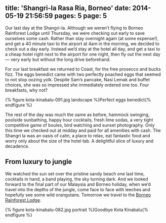title: 'Shangri-la Rasa Ria, Borneo'
date: 2014-05-19 21:56:59
pages: 5
page: 5
---

Our last day at the Shangri-la. Although we weren’t flying to Borneo Rainforest Lodge until Thursday, we were checking out early to save ourselves some cash. Rather than stay overnight again (at some expense!), and get a 40 minute taxi to the airport at 4am in the morning, we decided to check out a day early. Instead we’d stay at the hotel all day, and get a taxi to a cheap hotel right next to the airport for one night, then fly out the next day — very early but without the long drive beforehand.

For our last breakfast we returned to Coast, for the free prosecco and bucks fizz. The eggs benedict came with two perfectly poached eggs that seemed to not stop oozing yolk. Despite Sam’s pancake, Nasi Lemak and buffet choices, she was so impressed she immediately ordered one too. Four breakfasts, why not?

{% figure kota-kinabalu-091.jpg landscape %}Perfect eggs benedict{% endfigure %}

The rest of the day was much the same as before, hammock swinging, poolside sunbathing, happy hour cocktails, fresh lime sodas, a very tight competitive game of boules, bird watching and sunset photography. Only this time we checked out at midday and paid for all amenities with cash. The Shangri la was an oasis of calm, a place to relax, eat fantastic food and worry only about the size of the hotel tab. A delightful slice of luxury and decadence.

## From luxury to jungle

We watched the sun set over the pristine sandy beach one last time, cocktails in hand, a band playing, the sky turning dark. And we looked forward to the final part of our Malaysia and Borneo holiday, when we’d travel into the depths of the jungle, come face to face with leeches and hopefully see some wild orangutans. Tomorrow we travel to the [Borneo Rainforest Lodge](/2014/05/borneo-rainforest-lodge/ "Borneo Rainforest Lodge").

{% figure kota-kinabalu-082.jpg portrait %}Goodbye Kota Kinabalu{% endfigure %}
